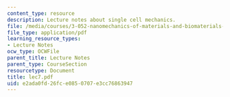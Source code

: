```yaml
---
content_type: resource
description: Lecture notes about single cell mechanics.
file: /media/courses/3-052-nanomechanics-of-materials-and-biomaterials-spring-2007/e2ada0fd26fce0850707e3cc76863947_lec7.pdf
file_type: application/pdf
learning_resource_types:
- Lecture Notes
ocw_type: OCWFile
parent_title: Lecture Notes
parent_type: CourseSection
resourcetype: Document
title: lec7.pdf
uid: e2ada0fd-26fc-e085-0707-e3cc76863947
---
```

